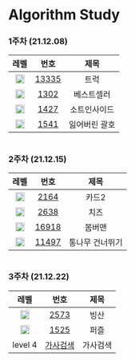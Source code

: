 <!-- Bronze : 5(1), 4(2), 3(3), 2(4), 1(5) -->
<!-- Silver : 5(6), 4(7), 3(8), 2(9), 1(10) -->
<!-- Gold : 5(11), 4(12), 3(13), 2(14), 1(15) -->
<!-- <img src="https://static.solved.ac/tier_small/*LEVEL*.svg" height="18px" /> | [*NO*](http://noj.am/*NO*) | *TITLE* -->
# Algorithm Study
### 1주차 (21.12.08)
레벨 | 번호 | 제목
:-: | :-: | :-:
<img src="https://static.solved.ac/tier_small/10.svg" height="18px"/> | [13335](http://noj.am/13335) | 트럭
<img src="https://static.solved.ac/tier_small/7.svg" height="18px"/> | [1302](http://noj.am/1302) | 베스트셀러
<img src="https://static.solved.ac/tier_small/6.svg" height="18px"/> | [1427](http://noj.am/1427) | 소트인사이드
<img src="https://static.solved.ac/tier_small/9.svg" height="18px"/> | [1541](http://noj.am/1541) | 잃어버린 괄호
# 
### 2주차 (21.12.15)
레벨 | 번호 | 제목
:-: | :-: | :-:
<img src="https://static.solved.ac/tier_small/7.svg" height="18px"/> | [2164](http://noj.am/2164) | 카드2
<img src="https://static.solved.ac/tier_small/12.svg" height="18px"/> | [2638](http://noj.am/2638) | 치즈
<img src="https://static.solved.ac/tier_small/10.svg" height="18px"/> | [16918](http://noj.am/16918) | 봄버맨
<img src="https://static.solved.ac/tier_small/10.svg" height="18px"/> | [11497](http://noj.am/11497) | 통나무 건너뛰기

#
### 3주차 (21.12.22)
레벨 | 번호 | 제목
:-: | :-: | :-:
<img src="https://static.solved.ac/tier_small/12.svg" height="18px"/> | [2573](http://noj.am/2573) | 빙산
<img src="https://static.solved.ac/tier_small/14.svg" height="18px"/> | [1525](http://noj.am/1525) | 퍼즐
level 4 | [가사검색](https://programmers.co.kr/learn/courses/30/lessons/60060) | 가사검색
